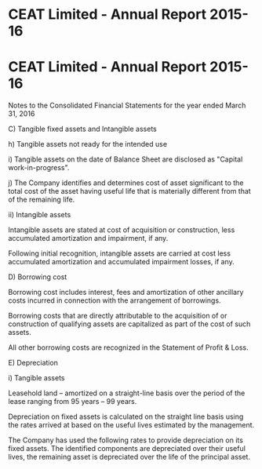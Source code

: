 # CEAT Limited - Annual Report 2015-16

# CEAT Limited - Annual Report 2015-16

Notes to the Consolidated Financial Statements for the year ended March 31, 2016

C) Tangible fixed assets and Intangible assets

h) Tangible assets not ready for the intended use

i) Tangible assets on the date of Balance Sheet are disclosed as "Capital work-in-progress".

j) The Company identifies and determines cost of asset significant to the total cost of the asset having useful life that is materially different from that of the remaining life.

ii) Intangible assets

Intangible assets are stated at cost of acquisition or construction, less accumulated amortization and impairment, if any.

Following initial recognition, intangible assets are carried at cost less accumulated amortization and accumulated impairment losses, if any.

D) Borrowing cost

Borrowing cost includes interest, fees and amortization of other ancillary costs incurred in connection with the arrangement of borrowings.

Borrowing costs that are directly attributable to the acquisition of or construction of qualifying assets are capitalized as part of the cost of such assets.

All other borrowing costs are recognized in the Statement of Profit & Loss.

E) Depreciation

i) Tangible assets

Leasehold land – amortized on a straight-line basis over the period of the lease ranging from 95 years – 99 years.

Depreciation on fixed assets is calculated on the straight line basis using the rates arrived at based on the useful lives estimated by the management.

The Company has used the following rates to provide depreciation on its fixed assets. The identified components are depreciated over their useful lives, the remaining asset is depreciated over the life of the principal asset.
